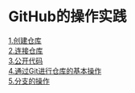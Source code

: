 GitHub的操作实践
==
[1.创建仓库](./1.创建仓库.md)  
[2.连接仓库](./2.连接仓库.md)  
[3.公开代码](./3.公开代码.md)  
[4.通过Git进行仓库的基本操作](./4.通过Git进行仓库的基本操作.md)  
[5.分支的操作](./5.分支的操作.md)  

